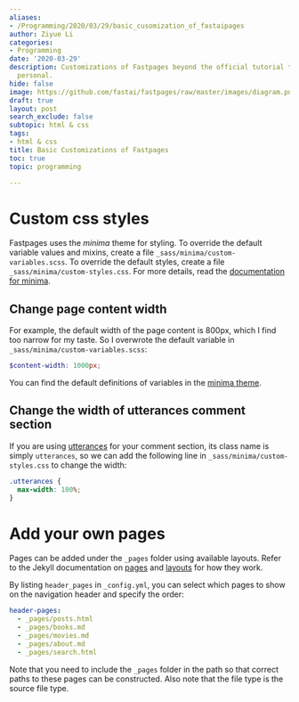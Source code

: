 ```yaml
---
aliases:
- /Programming/2020/03/29/basic_cusomization_of_fastaipages
author: Ziyue Li
categories:
- Programming
date: '2020-03-29'
description: Customizations of Fastpages beyond the official tutorial to make it more
  personal.
hide: false
image: https://github.com/fastai/fastpages/raw/master/images/diagram.png
draft: true
layout: post
search_exclude: false
subtopic: html & css
tags:
- html & css
title: Basic Customizations of Fastpages
toc: true
topic: programming

---
```


# Custom css styles
Fastpages uses the _minima_ theme for styling. To override the default variable values and mixins, create a file `_sass/minima/custom-variables.scss`. To override the default styles, create a file `_sass/minima/custom-styles.css`. For more details, read the [documentation for minima](https://github.com/jekyll/minima#sass).

## Change page content width
For example, the default width of the page content is 800px, which I find too narrow for my taste. So I overwrote the default variable in `_sass/minima/custom-variables.scss`:

```scss
$content-width: 1000px;
```
You can find the default definitions of variables in the [minima theme](https://github.com/jekyll/minima/blob/master/_sass/minima/initialize.scss).

## Change the width of utterances comment section
If you are using [utterances](https://utteranc.es) for your comment section, its class name is simply `utterances`, so we can add the following line in `_sass/minima/custom-styles.css` to change the width:
```scss
.utterances {
  max-width: 100%;
}
```

# Add your own pages
Pages can be added under the `_pages` folder using available layouts. Refer to the Jekyll documentation on [pages](https://jekyllrb.com/docs/pages/) and [layouts](https://jekyllrb.com/docs/layouts/) for how they work.

By listing `header_pages` in `_config.yml`, you can select which pages to show on the navigation header and specify the order:

```yml
header-pages:
  - _pages/posts.html
  - _pages/books.md
  - _pages/movies.md
  - _pages/about.md
  - _pages/search.html
```

Note that you need to include the `_pages` folder in the path so that correct paths to these pages can be constructed. Also note that the file type is the source file type.


